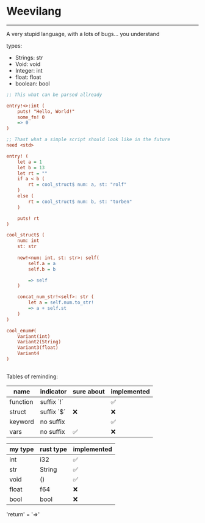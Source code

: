 # Weevilang
---

A very stupid language, with a lots of bugs... you understand

types: 
 - Strings: str
 - Void:    void
 - Integer: int
 - float:   float
 - boolean: bool

```ini
;; This what can be parsed allready

entry!<>:int (
    puts! "Hello, World!"
    some_fn! 0
    => 0
)

```

```ini
;; Thast what a simple script should look like in the future
need <std>

entry! (
    let a = 1
    let b = 13
    let rt = ""
    if a < b (
        rt = cool_struct$ num: a, st: "rolf"
    )
    else (
        rt = cool_struct$ num: b, st: "torben"
    )

    puts! rt
)

cool_struct$ (
    num: int
    st: str
    
    new!<num: int, st: str>: self(
        self.a = a
        self.b = b

        => self
    )

    concat_num_str!<self>: str (
        let a = self.num.to_str!
        => a + self.st
    )
)

cool_enum#(
    Variant(int)
    Variant2(String)
    Variant3(float)
    Variant4
)
    
```

Tables of reminding:

|   name   | indicator | sure about | implemented |
|----------|-----------|------------|-------------|
| function | suffix ´!´|            |      ✅     |
| struct   | suffix ´$´|     ❌     |      ❌     |
| keyword  | no suffix |            |      ✅     |
| vars     | no suffix |     ✅     |      ❌     |


| my type | rust type | implemented |
|---------|-----------|-------------|
| int     | i32       |      ✅     | 
| str     | String    |      ✅     |
| void    | ()        |      ✅     |
| float   | f64       |      ❌     |
| bool    | bool      |      ❌     |

'return' = '=>'
